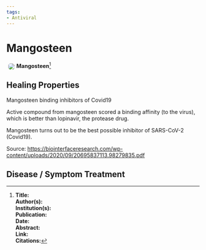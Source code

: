 ```yaml
---
tags: 
- Antiviral
---
```

# Mangosteen

<img src="https://res.cloudinary.com/alchemist-cookbook/image/upload/w_200,f_auto/healing-items/mangosteen.jpg" style="border-radius: 5px; float:left; margin: 5px;">**Mangosteen**[^1]

## Healing Properties

Mangosteen binding inhibitors of Covid19

Active compound from mangosteen scored a binding affinity (to the virus), which is better than lopinavir, the protease drug. 

Mangosteen turns out to be the best possible inhibitor of SARS-CoV-2 (Covid19).

Source: https://biointerfaceresearch.com/wp-content/uploads/2020/09/20695837113.98279835.pdf

## Disease / Symptom Treatment

[^1]: **Title:** <br>**Author(s):**  <br>**Institution(s):** <br>**Publication:** <i> </i><br>**Date:** <br>**Abstract:** <i> </i><br>**Link:** []()<br>**Citations:**   

<!-- [^1]: 
**Title:** [ ]( )<br>
**Publication:** [ ]( )<br>
**Date:** <br>
**Study Type:** Animal Study, Commentary, Human Study: In Vitro - In Vivo - In Silico, Human: Case Report, Meta Analysis, Review<br>
**Author(s):** <br>
**Institution(s):** <br>
**Abstract:** <br>
[IPFS Link](https://ipfs.io/ipfs/) -->

<!-- <img src="https://res.cloudinary.com/alchemist-cookbook/image/upload/w_200,f_auto/healing-items/acemannan.jpg" style="border-radius: 5px; border-width: 1px; border-color: #c9c9c9; border-style: solid;   display: block; margin-left: auto; margin-right: auto;"> -->
